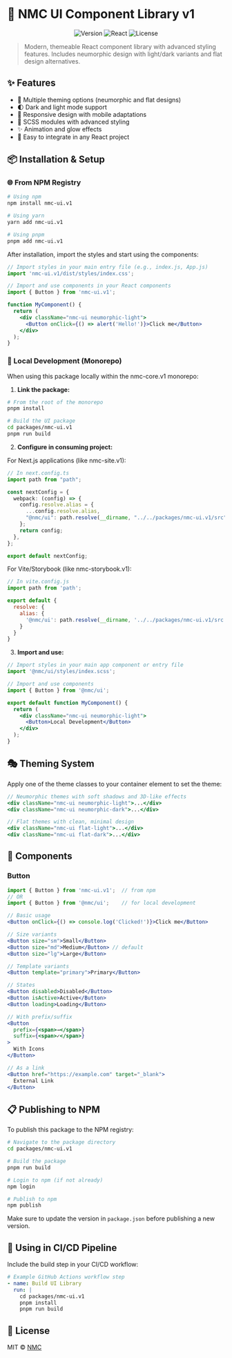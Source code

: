 # 🌟 NMC UI Component Library v1

<p align="center">
  <img src="https://img.shields.io/badge/version-1.0.0-blue" alt="Version" />
  <img src="https://img.shields.io/badge/react-19.1.0-61DAFB" alt="React" />
  <img src="https://img.shields.io/badge/license-MIT-green" alt="License" />
</p>

> Modern, themeable React component library with advanced styling features. Includes neumorphic design with light/dark variants and flat design alternatives.

## ✨ Features

- 🎨 Multiple theming options (neumorphic and flat designs)
- 🌓 Dark and light mode support
- 📱 Responsive design with mobile adaptations
- 💅 SCSS modules with advanced styling
- ✨ Animation and glow effects
- 🚀 Easy to integrate in any React project

## 📦 Installation & Setup

### 🌐 From NPM Registry

```bash
# Using npm
npm install nmc-ui.v1

# Using yarn
yarn add nmc-ui.v1

# Using pnpm
pnpm add nmc-ui.v1
```

After installation, import the styles and start using the components:

```jsx
// Import styles in your main entry file (e.g., index.js, App.js)
import 'nmc-ui.v1/dist/styles/index.css';

// Import and use components in your React components
import { Button } from 'nmc-ui.v1';

function MyComponent() {
  return (
    <div className="nmc-ui neumorphic-light">
      <Button onClick={() => alert('Hello!')}>Click me</Button>
    </div>
  );
}
```

### 🔧 Local Development (Monorepo)

When using this package locally within the nmc-core.v1 monorepo:

1. **Link the package:**

```bash
# From the root of the monorepo
pnpm install

# Build the UI package
cd packages/nmc-ui.v1
pnpm run build
```

2. **Configure in consuming project:**

For Next.js applications (like nmc-site.v1):

```ts
// In next.config.ts
import path from "path";

const nextConfig = {
  webpack: (config) => {
    config.resolve.alias = {
      ...config.resolve.alias,
      "@nmc/ui": path.resolve(__dirname, "../../packages/nmc-ui.v1/src"),
    };
    return config;
  },
};

export default nextConfig;
```

For Vite/Storybook (like nmc-storybook.v1):

```js
// In vite.config.js
import path from 'path';

export default {
  resolve: {
    alias: {
      '@nmc/ui': path.resolve(__dirname, '../../packages/nmc-ui.v1/src')
    }
  }
}
```

3. **Import and use:**

```jsx
// Import styles in your main app component or entry file
import '@nmc/ui/styles/index.scss';

// Import and use components
import { Button } from '@nmc/ui';

export default function MyComponent() {
  return (
    <div className="nmc-ui neumorphic-light">
      <Button>Local Development</Button>
    </div>
  );
}
```

## 🎭 Theming System

Apply one of the theme classes to your container element to set the theme:

```jsx
// Neumorphic themes with soft shadows and 3D-like effects
<div className="nmc-ui neumorphic-light">...</div>
<div className="nmc-ui neumorphic-dark">...</div>

// Flat themes with clean, minimal design
<div className="nmc-ui flat-light">...</div>
<div className="nmc-ui flat-dark">...</div>
```

## 🧩 Components

### Button

```jsx
import { Button } from 'nmc-ui.v1';  // from npm
// OR
import { Button } from '@nmc/ui';    // for local development

// Basic usage
<Button onClick={() => console.log('Clicked!')}>Click me</Button>

// Size variants
<Button size="sm">Small</Button>
<Button size="md">Medium</Button> // default
<Button size="lg">Large</Button>

// Template variants
<Button template="primary">Primary</Button>

// States
<Button disabled>Disabled</Button>
<Button isActive>Active</Button>
<Button loading>Loading</Button>

// With prefix/suffix
<Button 
  prefix={<span>→</span>}
  suffix={<span>✓</span>}
>
  With Icons
</Button>

// As a link
<Button href="https://example.com" target="_blank">
  External Link
</Button>
```

## 📋 Publishing to NPM

To publish this package to the NPM registry:

```bash
# Navigate to the package directory
cd packages/nmc-ui.v1

# Build the package
pnpm run build

# Login to npm (if not already)
npm login

# Publish to npm
npm publish
```

Make sure to update the version in `package.json` before publishing a new version.

## 🔄 Using in CI/CD Pipeline

Include the build step in your CI/CD workflow:

```yaml
# Example GitHub Actions workflow step
- name: Build UI Library
  run: |
    cd packages/nmc-ui.v1
    pnpm install
    pnpm run build
```

## 📝 License

MIT © [NMC](https://github.com/Nemec163)